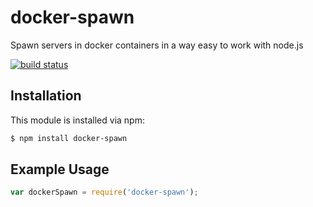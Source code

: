 # docker-spawn

Spawn servers in docker containers in a way easy to work with node.js

[![build status](https://secure.travis-ci.org/eugeneware/docker-spawn.png)](http://travis-ci.org/eugeneware/docker-spawn)

## Installation

This module is installed via npm:

``` bash
$ npm install docker-spawn
```

## Example Usage

``` js
var dockerSpawn = require('docker-spawn');
```
